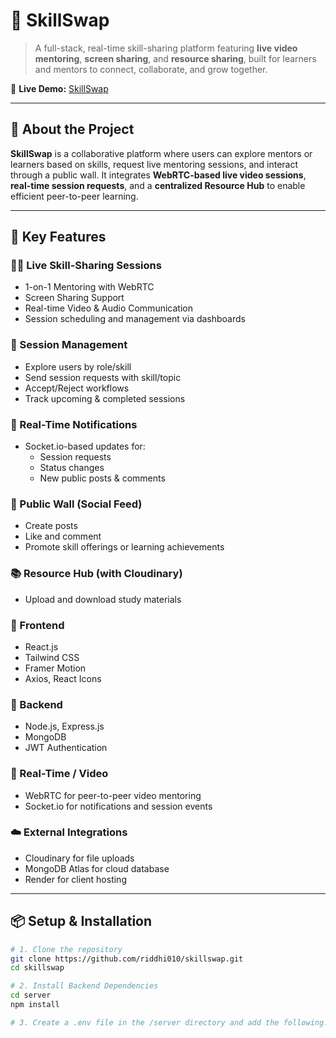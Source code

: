 # 🔁 SkillSwap

> A full-stack, real-time skill-sharing platform featuring **live video mentoring**, **screen sharing**, and **resource sharing**, built for learners and mentors to connect, collaborate, and grow together.

🔗 **Live Demo:** [SkillSwap](https://skillswap-client-jm4y.onrender.com/)

---

## 🧠 About the Project

**SkillSwap** is a collaborative platform where users can explore mentors or learners based on skills, request live mentoring sessions, and interact through a public wall. It integrates **WebRTC-based live video sessions**, **real-time session requests**, and a **centralized Resource Hub** to enable efficient peer-to-peer learning.

---

## 🚀 Key Features

### 🧑‍💻 Live Skill-Sharing Sessions
- 1-on-1 Mentoring with WebRTC
- Screen Sharing Support
- Real-time Video & Audio Communication
- Session scheduling and management via dashboards

### 📩 Session Management
- Explore users by role/skill
- Send session requests with skill/topic
- Accept/Reject workflows
- Track upcoming & completed sessions

### 🔔 Real-Time Notifications
- Socket.io-based updates for:
  - Session requests
  - Status changes
  - New public posts & comments

### 📢 Public Wall (Social Feed)
- Create posts
- Like and comment
- Promote skill offerings or learning achievements

### 📚 Resource Hub (with Cloudinary)
- Upload and download study materials

### 📌 Frontend
- React.js 
- Tailwind CSS
- Framer Motion
- Axios, React Icons

### 📌 Backend
- Node.js, Express.js
- MongoDB
- JWT Authentication

### 📡 Real-Time / Video
- WebRTC for peer-to-peer video mentoring
- Socket.io for notifications and session events

### ☁️ External Integrations
- Cloudinary for file uploads
- MongoDB Atlas for cloud database
- Render for client hosting

---

## 📦 Setup & Installation

```bash
# 1. Clone the repository
git clone https://github.com/riddhi010/skillswap.git
cd skillswap

# 2. Install Backend Dependencies
cd server
npm install

# 3. Create a .env file in the /server directory and add the following:
